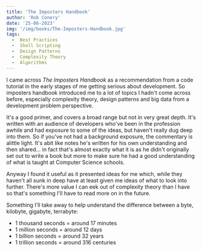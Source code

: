 ```yaml
---
title: 'The Imposters Handbook'
author: 'Rob Conery'
date: '25-06-2023'
img: '/img/books/The-Imposters-Handbook.jpg'
tags:
  -  Best Practices
  -  Shell Scripting
  -  Design Patterns
  -  Complexity Theory
  -  Algorithms
---
```


I came across *The Imposters Handbook* as a recommendation from a code tutorial in the early stages of me getting serious about development. So imposters handbook introduced me to a lot of topics I hadn't come across before, especially complexity theory, design patterns and big data from a development problem perspective.

It's a good primer, and covers a broad range but not in very great depth. It's written with an audience of developers who've been in the profession awhile and had exposure to some of the ideas, but haven't really dug deep into them. So if you've not had a background exposure, the commentary is alittle light. It's abit like notes he's written for his own understanding and then shared... in fact that's almost exactly what it is as he didn't originally set out to write a book but more to make sure he had a good understanding of what is taught at Computer Science schools.

Anyway I found it useful as it presented ideas for me which, while they haven't all sunk in deep have at least given me ideas of what to look into further. There's more value I can eek out of complexity theory than I have so that's something I'll have to read more on in the future.

Something I'll take away to help understand the difference between a byte, kilobyte, gigabyte, terrabyte:  
- 1 thousand seconds = around 17 minutes  
- 1 million seconds = around 12 days  
- 1 billion seconds = around 32 years  
- 1 trillion seconds = around 316 centuries  